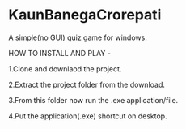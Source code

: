 # KaunBanegaCrorepati

A simple(no GUI) quiz game for windows. 

HOW TO INSTALL AND PLAY - 

1.Clone and downlaod the project.

2.Extract the project folder from the download.

3.From this folder now run the .exe application/file.

4.Put the application(.exe) shortcut on desktop.
